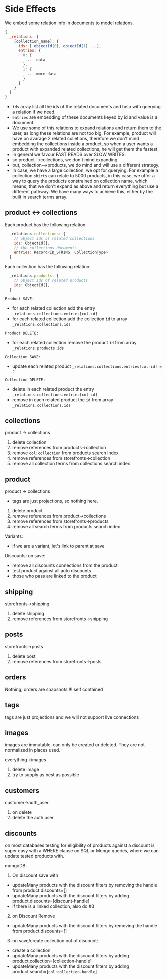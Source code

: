 # Side Effects

We embed some relation info in documents to model relations.
```js
{
  _relations: {
    [collection_name]: {
      ids: [ objectId(0), objectId(1)....],
      entries: {
        0: {
          ... data
        },
        1: {
          ... more data
        }
      }
    }    
  }
}
```

- `ids` array list all the ids of the related documents and 
help with querying a relation if we need.
- `entries` are embedding of these documents keyed by id and value is a document
- We use some of this relations to expand relations and return them to the user, 
as long these relations are not too big. For example, product will have on avarage 2 
related colletions, therefore we don't mind embedding the collections inside a product,
so when a user wants a product with expanded related collections, he will get them the fastest.
- In general we favour FAST READS over SLOW WRITES.
- so product-->collections, we don't mind expanding.
- but, collection-->products, we do mind and will use a different strategy.
- In case, we have a large collection, we opt for querying.
For example a collection `shirts` can relate to 5000 products, in this case,
we offer a way to query the products constrained on collection name, which means, that
we don't expand as above and return everything but use a different pathway. We have many ways
to achieve this, either by the built in search terms array.


## product <-> collections
Each product has the following relation:
```js
  _relations.collections: {
    // object ids of related collections
    ids: ObjectId[],
    // the collections documents
    entries: Record<ID_STRING, CollectionType>
  }
```
Each collection has the following relation:
```js
  _relations.products: {
    // object ids of related products
    ids: ObjectId[],
  }
```

`Product SAVE:`
- for each related collection add the entry `_relations.collections.entries[col-id]`
- for each related collection add the collection `id` to array `_relations.collections.ids`

`Product DELETE:`
- for each related collection remove the product `id` from array `_relations.products.ids`

`Collection SAVE:`
- update each related product `_relations.collections.entries[col-id] = c`

`Collection DELETE:`
- delete in each related product the entry `_relations.collections.entries[col-id]`
- remove in each related product the `id` from array `_relations.collections.ids`


## collections
product -> collections

1. delete collection
  1. remove references from products->collection
  2. remove `col:collection` from products search index
  1. remove references from storefronts->collection
  2. remove all collection terms from collections search index

## product
product -> collections

- tags are just projections, so nothing here.
1. delete product
  1. remove references from product->collections
  1. remove references from storefronts->products
  2. remove all search terms from products search index

Variants:
- if we are a variant, let's link to parent at save

Discounts:
on save:
- remove all discounts connections from the product
- test product against all auto discounts
- those who pass are linked to the product

## shipping
storefronts->shipping

1. delete shipping
  1. remove references from storefronts->shipping

## posts
storefronts->posts

1. delete post
  1. remove references from storefronts->posts

## orders
Nothing, orders are snapshots !!! self contained

## tags
tags are just projections and we will not support live connections

## images
images are immutable, can only be created or deleted.
They are not normalized in places used.

everything->images

1. delete image
  1. try to supply as best as possible


## customers
customer->auth_user

1. on delete
  1. delete the auth user

## discounts
on most databases testing for eligibility of products against a discount
is super easy with a WHERE clause on SQL or Mongo queries, where we can
update tested products with.

mongoDB:
1. On discount save with 
- updateMany products with the discount filters by removing the handle from product.discounts=[]
- updateMany products with the discount filters by adding product.discounts=[discount-handle]
- if there is a linked collection, also do #3

2. on Discount Remove
- updateMany products with the discount filters by removing the handle from product.discounts=[]

3. on save/create collection out of discount:
- create a collection
- updateMany products with the discount filters by adding product.collection=[collection-handle]
- updateMany products with the discount filters by adding product.search=[`col:collection-handle`]
